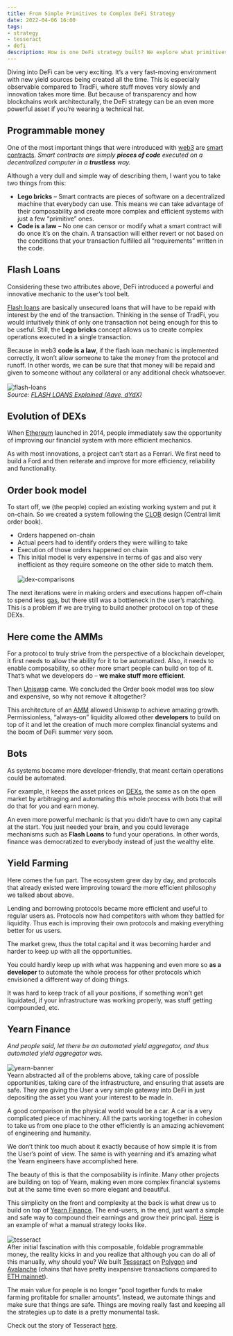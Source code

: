 ```yaml
---
title: From Simple Primitives to Complex DeFi Strategy
date: 2022-04-06 16:00
tags:
- strategy
- tesseract
- defi
description: How is one DeFi strategy built? We explore what primitives are needed to build up a Yield Aggregator
---
```


Diving into DeFi can be very exciting. It’s a very fast-moving environment with new yield sources being created all the time. This is especially observable compared to TradFi, where stuff moves very slowly and innovation takes more time. But because of transparency and how blockchains work architecturally, the DeFi strategy can be an even more powerful asset if you’re wearing a technical hat.

## Programmable money
One of the most important things that were introduced with [web3](https://en.wikipedia.org/wiki/Web3) are [smart contracts](https://www.investopedia.com/terms/s/smart-contracts.asp). _Smart contracts are simply **pieces of code** executed on a decentralized computer in a **trustless** way._ 

Although a very dull and simple way of describing them, I want you to take two things from this:
- **Lego bricks** – Smart contracts are pieces of software on a decentralized machine that everybody can use. This means we can take advantage of their composability and create more complex and efficient systems with just a few “primitive” ones.
- **Code is a law** – No one can censor or modify what a smart contract will do once it’s on the chain. A transaction will either revert or not based on the conditions that your transaction fulfilled all “requirements” written in the code.

## Flash Loans

Considering these two attributes above, DeFi introduced a powerful and innovative mechanic to the user’s tool belt.

[Flash loans](https://docs.aave.com/faq/flash-loans) are basically unsecured loans that will have to be repaid with interest by the end of the transaction. Thinking in the sense of TradFi, you would intuitively think of only one transaction not being enough for this to be useful. Still, the **Lego bricks** concept allows us to create complex operations executed in a single transaction.

Because in web3 **code is a law**, if the flash loan mechanic is implemented correctly, it won’t allow someone to take the money from the protocol and runoff. In other words, we can be sure that that money will be repaid and given to someone without any collateral or any additional check whatsoever.
<br/><br/>![flash-loans](/media/from-simple-primitives-to-complex-defi-strategy/flash-loans.png "Connect wallet to AAVE")<br/>
_Source: [FLASH LOANS Explained (Aave, dYdX)](https://www.youtube.com/watch?v=mCJUhnXQ76s&t=518s)_

## Evolution of DEXs
When [Ethereum](https://ethereum.org/en/) launched in 2014, people immediately saw the opportunity of improving our financial system with more efficient mechanics.

As with most innovations, a project can’t start as a Ferrari. We first need to build a Ford and then reiterate and improve for more efficiency, reliability and functionality.

## Order book model
To start off, we (the people) copied an existing working system and put it on-chain. So we created a system following the [CLOB](https://www.babypips.com/forexpedia/clob) design (Central limit order book).
- Orders happened on-chain
- Actual peers had to identify orders they were willing to take
- Execution of those orders happened on chain
- This initial model is very expensive in terms of gas and also very inefficient as they require someone on the other side to match them.
<br/><br/>![dex-comparisons](/media/from-simple-primitives-to-complex-defi-strategy/dex-comparisons.png "Connect wallet to AAVE")<br/>

The next iterations were in making orders and executions happen off-chain to spend less [gas](https://www.investopedia.com/terms/g/gas-ethereum.asp), but there still was a bottleneck in the user’s matching. This is a problem if we are trying to build another protocol on top of these DEXs.

## Here come the AMMs
For a protocol to truly strive from the perspective of a blockchain developer, it first needs to allow the ability for it to be automatized. Also, it needs to enable composability, so other more smart people can build on top of it. That’s what we developers do – **we make stuff more efficient**.

Then [Uniswap](https://uniswap.org/) came. We concluded the Order book model was too slow and expensive, so why not remove it altogether?

This architecture of an [AMM](https://coinmarketcap.com/alexandria/glossary/automated-market-maker-amm) allowed Uniswap to achieve amazing growth. Permissionless, “always-on” liquidity allowed other **developers** to build on top of it and let the creation of much more complex financial systems and the boom of DeFi summer very soon.

## Bots
As systems became more developer-friendly, that meant certain operations could be automated.

For example, it keeps the asset prices on [DEXs](https://www.coindesk.com/learn/what-is-a-dex-how-decentralized-crypto-exchanges-work/), the same as on the open market by arbitraging and automating this whole process with bots that will do that for you and earn money.

An even more powerful mechanic is that you didn’t have to own any capital at the start. You just needed your brain, and you could leverage mechanisms such as **Flash Loans** to fund your operations. In other words, finance was democratized to everybody instead of just the wealthy elite.

## Yield Farming
Here comes the fun part. The ecosystem grew day by day, and protocols that already existed were improving toward the more efficient philosophy we talked about above.

Lending and borrowing protocols became more efficient and useful to regular users as. Protocols now had competitors with whom they battled for liquidity. Thus each is improving their own protocols and making everything better for us users.

The market grew, thus the total capital and it was becoming harder and harder to keep up with all the opportunities.

You could hardly keep up with what was happening and even more so **as a developer** to automate the whole process for other protocols which envisioned a different way of doing things.

It was hard to keep track of all your positions, if something won’t get liquidated, if your infrastructure was working properly, was stuff getting compounded, etc.

## Yearn Finance
_And people said, let there be an automated yield aggregator, and thus automated yield aggregator was._
<br/><br/>![yearn-banner](/media/from-simple-primitives-to-complex-defi-strategy/yearn-banner.jpeg "Connect wallet to AAVE")<br/>
Yearn abstracted all of the problems above, taking care of possible opportunities, taking care of the infrastructure, and ensuring that assets are safe. They are giving the User a very simple gateway into DeFi in just depositing the asset you want your interest to be made in.

A good comparison in the physical world would be a car. A car is a very complicated piece of machinery. All the parts working together in cohesion to take us from one place to the other efficiently is an amazing achievement of engineering and humanity.

We don’t think too much about it exactly because of how simple it is from the User’s point of view. The same is with yearning and it’s amazing what the Yearn engineers have accomplished here.

The beauty of this is that the composability is infinite. Many other projects are building on top of Yearn, making even more complex financial systems but at the same time even so more elegant and beautiful.

This simplicity on the front and complexity at the back is what drew us to build on top of [Yearn Finance](https://yearn.finance/). The end-users, in the end, just want a simple and safe way to compound their earnings and grow their principal. [Here](https://0xpajic.com/blog/how-to-leverage-credit-tesseract/) is an example of what a manual strategy looks like.
<br/><br/>![tesseract](/media/from-simple-primitives-to-complex-defi-strategy/tesseract.jpeg "Connect wallet to AAVE")<br/>
After initial fascination with this composable, foldable programmable money, the reality kicks in and you realize that although you can do all of this manually, why should you? We built [Tesseract](https://tesr.finance/#/) on [Polygon](https://polygon.technology/) and [Avalanche](https://www.avax.network/) (chains that have pretty inexpensive transactions compared to [ETH mainnet](https://ethereum.org/en/enterprise/)).

The main value for people is no longer “pool together funds to make farming profitable for smaller amounts”. Instead, we automate things and make sure that things are safe. Things are moving really fast and keeping all the strategies up to date is a pretty monumental task.

Check out the story of Tesseract [here](https://medium.com/tesseract-finance/the-genesis-of-tesseract-finance-9b73400a05b1).
